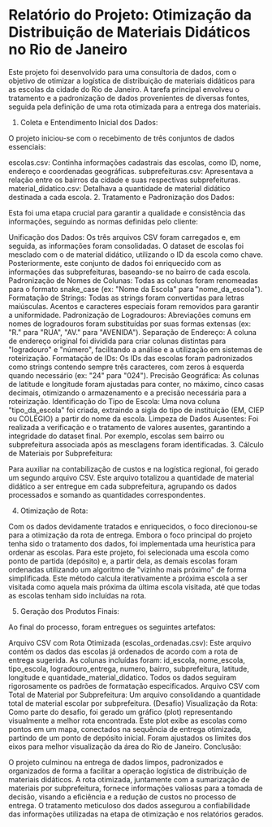# Relatório do Projeto: Otimização da Distribuição de Materiais Didáticos no Rio de Janeiro


Este projeto foi desenvolvido para uma consultoria de dados, com o objetivo de otimizar a logística de distribuição de materiais didáticos para as escolas da cidade do Rio de Janeiro. A tarefa principal envolveu o tratamento e a padronização de dados provenientes de diversas fontes, seguida pela definição de uma rota otimizada para a entrega dos materiais.

1. Coleta e Entendimento Inicial dos Dados:

O projeto iniciou-se com o recebimento de três conjuntos de dados essenciais:

escolas.csv: Continha informações cadastrais das escolas, como ID, nome, endereço e coordenadas geográficas.
subprefeituras.csv: Apresentava a relação entre os bairros da cidade e suas respectivas subprefeituras.
material_didatico.csv: Detalhava a quantidade de material didático destinada a cada escola.
2. Tratamento e Padronização dos Dados:

Esta foi uma etapa crucial para garantir a qualidade e consistência das informações, seguindo as normas definidas pelo cliente:

Unificação dos Dados: Os três arquivos CSV foram carregados e, em seguida, as informações foram consolidadas. O dataset de escolas foi mesclado com o de material didático, utilizando o ID da escola como chave. Posteriormente, este conjunto de dados foi enriquecido com as informações das subprefeituras, baseando-se no bairro de cada escola.
Padronização de Nomes de Colunas: Todas as colunas foram renomeadas para o formato snake_case (ex: "Nome da Escola" para "nome_da_escola").
Formatação de Strings:
Todas as strings foram convertidas para letras maiúsculas.
Acentos e caracteres especiais foram removidos para garantir a uniformidade.
Padronização de Logradouros: Abreviações comuns em nomes de logradouros foram substituídas por suas formas extensas (ex: "R." para "RUA", "AV." para "AVENIDA").
Separação de Endereço: A coluna de endereço original foi dividida para criar colunas distintas para "logradouro" e "número", facilitando a análise e a utilização em sistemas de roteirização.
Formatação de IDs: Os IDs das escolas foram padronizados como strings contendo sempre três caracteres, com zeros à esquerda quando necessário (ex: "24" para "024").
Precisão Geográfica: As colunas de latitude e longitude foram ajustadas para conter, no máximo, cinco casas decimais, otimizando o armazenamento e a precisão necessária para a roteirização.
Identificação do Tipo de Escola: Uma nova coluna "tipo_da_escola" foi criada, extraindo a sigla do tipo de instituição (EM, CIEP ou COLÉGIO) a partir do nome da escola.
Limpeza de Dados Ausentes: Foi realizada a verificação e o tratamento de valores ausentes, garantindo a integridade do dataset final. Por exemplo, escolas sem bairro ou subprefeitura associada após as mesclagens foram identificadas.
3. Cálculo de Materiais por Subprefeitura:

Para auxiliar na contabilização de custos e na logística regional, foi gerado um segundo arquivo CSV. Este arquivo totalizou a quantidade de material didático a ser entregue em cada subprefeitura, agrupando os dados processados e somando as quantidades correspondentes.

4. Otimização de Rota:

Com os dados devidamente tratados e enriquecidos, o foco direcionou-se para a otimização da rota de entrega. Embora o foco principal do projeto tenha sido o tratamento dos dados, foi implementada uma heurística para ordenar as escolas. Para este projeto, foi selecionada uma escola como ponto de partida (depósito) e, a partir dela, as demais escolas foram ordenadas utilizando um algoritmo de "vizinho mais próximo" de forma simplificada. Este método calcula iterativamente a próxima escola a ser visitada como aquela mais próxima da última escola visitada, até que todas as escolas tenham sido incluídas na rota.

5. Geração dos Produtos Finais:

Ao final do processo, foram entregues os seguintes artefatos:

Arquivo CSV com Rota Otimizada (escolas_ordenadas.csv): Este arquivo contém os dados das escolas já ordenados de acordo com a rota de entrega sugerida. As colunas incluídas foram: id_escola, nome_escola, tipo_escola, logradouro_entrega, numero, bairro, subprefeitura, latitude, longitude e quantidade_material_didatico. Todos os dados seguiram rigorosamente os padrões de formatação especificados.
Arquivo CSV com Total de Material por Subprefeitura: Um arquivo consolidando a quantidade total de material escolar por subprefeitura.
(Desafio) Visualização da Rota: Como parte do desafio, foi gerado um gráfico (plot) representando visualmente a melhor rota encontrada. Este plot exibe as escolas como pontos em um mapa, conectados na sequência de entrega otimizada, partindo de um ponto de depósito inicial. Foram ajustados os limites dos eixos para melhor visualização da área do Rio de Janeiro.
Conclusão:

O projeto culminou na entrega de dados limpos, padronizados e organizados de forma a facilitar a operação logística de distribuição de materiais didáticos. A rota otimizada, juntamente com a sumarização de materiais por subprefeitura, fornece informações valiosas para a tomada de decisão, visando a eficiência e a redução de custos no processo de entrega. O tratamento meticuloso dos dados assegurou a confiabilidade das informações utilizadas na etapa de otimização e nos relatórios gerados.